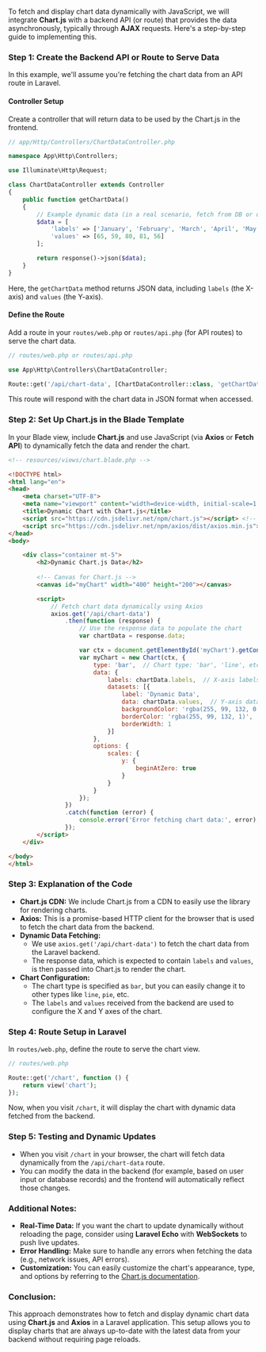To fetch and display chart data dynamically with JavaScript, we will integrate **Chart.js** with a backend API (or route) that provides the data asynchronously, typically through **AJAX** requests. Here's a step-by-step guide to implementing this.

### **Step 1: Create the Backend API or Route to Serve Data**

In this example, we'll assume you're fetching the chart data from an API route in Laravel.

#### **Controller Setup**

Create a controller that will return data to be used by the Chart.js in the frontend.

```php
// app/Http/Controllers/ChartDataController.php

namespace App\Http\Controllers;

use Illuminate\Http\Request;

class ChartDataController extends Controller
{
    public function getChartData()
    {
        // Example dynamic data (in a real scenario, fetch from DB or other source)
        $data = [
            'labels' => ['January', 'February', 'March', 'April', 'May'],
            'values' => [65, 59, 80, 81, 56]
        ];

        return response()->json($data);
    }
}
```

Here, the `getChartData` method returns JSON data, including `labels` (the X-axis) and `values` (the Y-axis).

#### **Define the Route**

Add a route in your `routes/web.php` or `routes/api.php` (for API routes) to serve the chart data.

```php
// routes/web.php or routes/api.php

use App\Http\Controllers\ChartDataController;

Route::get('/api/chart-data', [ChartDataController::class, 'getChartData']);
```

This route will respond with the chart data in JSON format when accessed.

### **Step 2: Set Up Chart.js in the Blade Template**

In your Blade view, include **Chart.js** and use JavaScript (via **Axios** or **Fetch API**) to dynamically fetch the data and render the chart.

```html
<!-- resources/views/chart.blade.php -->

<!DOCTYPE html>
<html lang="en">
<head>
    <meta charset="UTF-8">
    <meta name="viewport" content="width=device-width, initial-scale=1.0">
    <title>Dynamic Chart with Chart.js</title>
    <script src="https://cdn.jsdelivr.net/npm/chart.js"></script> <!-- Chart.js CDN -->
    <script src="https://cdn.jsdelivr.net/npm/axios/dist/axios.min.js"></script> <!-- Axios CDN -->
</head>
<body>

    <div class="container mt-5">
        <h2>Dynamic Chart.js Data</h2>
        
        <!-- Canvas for Chart.js -->
        <canvas id="myChart" width="400" height="200"></canvas>

        <script>
            // Fetch chart data dynamically using Axios
            axios.get('/api/chart-data')
                .then(function (response) {
                    // Use the response data to populate the chart
                    var chartData = response.data;

                    var ctx = document.getElementById('myChart').getContext('2d');
                    var myChart = new Chart(ctx, {
                        type: 'bar',  // Chart type: 'bar', 'line', etc.
                        data: {
                            labels: chartData.labels,  // X-axis labels
                            datasets: [{
                                label: 'Dynamic Data',
                                data: chartData.values,  // Y-axis data
                                backgroundColor: 'rgba(255, 99, 132, 0.2)',
                                borderColor: 'rgba(255, 99, 132, 1)',
                                borderWidth: 1
                            }]
                        },
                        options: {
                            scales: {
                                y: {
                                    beginAtZero: true
                                }
                            }
                        }
                    });
                })
                .catch(function (error) {
                    console.error('Error fetching chart data:', error);
                });
        </script>
    </div>

</body>
</html>
```

### **Step 3: Explanation of the Code**

- **Chart.js CDN:** We include Chart.js from a CDN to easily use the library for rendering charts.
- **Axios:** This is a promise-based HTTP client for the browser that is used to fetch the chart data from the backend.
- **Dynamic Data Fetching:**
  - We use `axios.get('/api/chart-data')` to fetch the chart data from the Laravel backend.
  - The response data, which is expected to contain `labels` and `values`, is then passed into Chart.js to render the chart.
- **Chart Configuration:**
  - The chart type is specified as `bar`, but you can easily change it to other types like `line`, `pie`, etc.
  - The `labels` and `values` received from the backend are used to configure the X and Y axes of the chart.

### **Step 4: Route Setup in Laravel**

In `routes/web.php`, define the route to serve the chart view.

```php
// routes/web.php

Route::get('/chart', function () {
    return view('chart');
});
```

Now, when you visit `/chart`, it will display the chart with dynamic data fetched from the backend.

### **Step 5: Testing and Dynamic Updates**

- When you visit `/chart` in your browser, the chart will fetch data dynamically from the `/api/chart-data` route.
- You can modify the data in the backend (for example, based on user input or database records) and the frontend will automatically reflect those changes.

### **Additional Notes:**

- **Real-Time Data:** If you want the chart to update dynamically without reloading the page, consider using **Laravel Echo** with **WebSockets** to push live updates.
- **Error Handling:** Make sure to handle any errors when fetching the data (e.g., network issues, API errors).
- **Customization:** You can easily customize the chart's appearance, type, and options by referring to the [Chart.js documentation](https://www.chartjs.org/docs/latest/).

### **Conclusion:**

This approach demonstrates how to fetch and display dynamic chart data using **Chart.js** and **Axios** in a Laravel application. This setup allows you to display charts that are always up-to-date with the latest data from your backend without requiring page reloads.